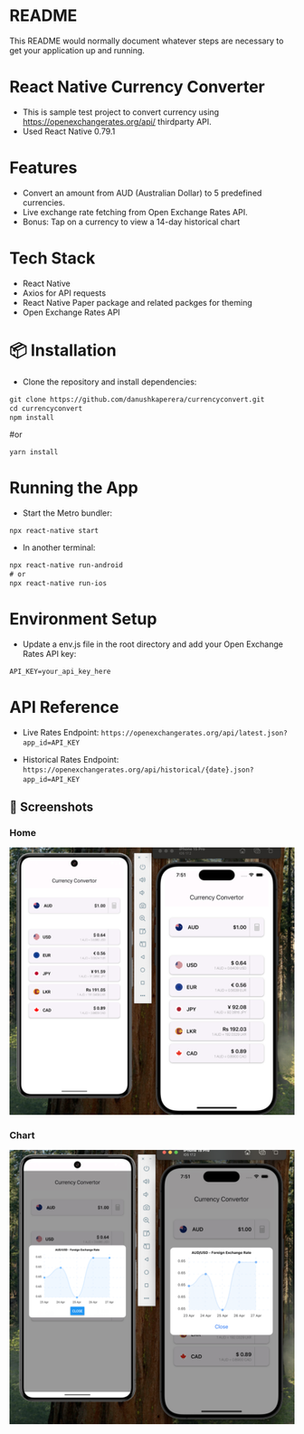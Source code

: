 # README #

This README would normally document whatever steps are necessary to get your application up and running.

# React Native Currency Converter

* This is sample test project to convert currency using https://openexchangerates.org/api/ thirdparty API. 
* Used React Native 0.79.1 


# Features

* Convert an amount from AUD (Australian Dollar) to 5 predefined currencies.
* Live exchange rate fetching from Open Exchange Rates API.
* Bonus: Tap on a currency to view a 14-day historical chart


# Tech Stack

* React Native
* Axios for API requests
* React Native Paper package and related packges for theming
* Open Exchange Rates API

# 📦 Installation

* Clone the repository and install dependencies:
 ```
git clone https://github.com/danushkaperera/currencyconvert.git
cd currencyconvert
npm install
```
#or
``` 
yarn install 
```
# Running the App

* Start the Metro bundler:
```
npx react-native start
```
* In another terminal:
```
npx react-native run-android
# or
npx react-native run-ios
```
# Environment Setup

* Update a env.js file in the root directory and add your Open Exchange Rates API key:
```
API_KEY=your_api_key_here
```
# API Reference

* Live Rates Endpoint:
`` https://openexchangerates.org/api/latest.json?app_id=API_KEY ``

* Historical Rates Endpoint:
`` https://openexchangerates.org/api/historical/{date}.json?app_id=API_KEY ``

## 📸 Screenshots

### Home
![Home](./assets/home_screen.png)

### Chart
![Chart](./assets/chart_screen.png)
